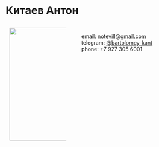 # Китаев Антон

<div style="height:100%; width:100%;">
<div style="display:inline-block; width:30%; margin:10px;">
	<image src="images/photo.jpg" width="300"/>
</div>
<div style="display:inline-block; vertical-align:top; width:auto; margin:10px;">
	<p>
		<image src="images/email.png" width="12"/> email: <a href="mailto:notevill@gmail.com">notevill@gmail.com</a></br>
		<image src="images/telegram.png" width="12"/> telegram: <a href="https://t.me/bartolomey_kant">@bartolomey_kant</a></br>
		<image src="images/phone.png" width="12"/>  phone: +7 927 305 6001</br>
	</p>
</div>
</div>

## Программист разработчик
Разработка программного обеспечения

# Обо мне

Пишу на `с++` в основном `stl` и `QT`, немного знаю `bash` и чуть-чуть `python`, интересуюсь `go` и посматриваю на `rust`. В работе много приходилось использовать `CMake`. Знаю `git`, есть опыт проведения `code review`. В жизни и в работе на `linux`. В рабочем окружении предпочитаю минимализм, но без ущерба красивостям. Свободно читаю на английском, но говорить пока не научился.

# Ключевые навыки
```
c++, stl, QT, QML, git, linux, docker, SQL, CMake, go, bash
```

# Опыт работы

## 2019-по настоящее время

**АО "БПО Прогресс"**

Инженер-программист: 

 - разработка программного обеспечения на с++ под linux
 - многопоточные приложения с использованием как QT, так и c++ потоков 
 - пользовательский интерфейс на QT QML
 - клиент-серверные приложения на основе собственных протоколов поверх TCP
 - написание SQL запросов к базам данных PostgreSQL, SQLight
 - написание рецептов сборки на CMake, SCons
 - разработка Dockerfile для сборки и тестирования ПО в контейнерах

### Проекты
Графический интерфейс пользователя терминала электронного голосования:

 - технологии: С++, QT+QML, сборка на CMake, скрипты для деплоя на bash;
 - особенности - полностью сенсорный ввод, управление печатью на термопринтере, режим работы для людей с ограничениями по зрению.

Разработка библиотеки для взаимодействия клиент-сервер на базе TCP протокола:

- технологии c++, stl, linux сокеты;
- особенности: разработка модуля для сериализации данных на c++ шаблонах.

Разработка графического интерфейса для АРМ Оператора АТС:

- технологии C++, QT+QML, сборка на CMake
- особенности: как сенсорный так и традиционный (клавиатура, мышь) интерфейс.

Разработка ПО сетевого маршрутизатора (в процессе):

 - технологии C++, stl, сборка на SCons
 - особенности разработка на основе [xorp](https://github.com/greearb/xorp.ct)
 - участие:
	- разработка модулей для интеграции протоколов туннелирования pptp, pppoe, l2tp, ipsec;
	- поиск и исправление багов в очень (местами) старом легаси коде;
	- внедрение docker контейнеров для сборки и тестирования кода;

## 2015-2019

**АО Нефтеавтоматика**

Инженер-программист: разработка ПО среднего уровня под ПЛК Schneider Electric и ПО верхнего уровня по SCADA iFix

# Образование

| Год | Степень |  Университет | Факультет |
|:-:|:-: | :-- | :-- |
| 2015 | Бакалавр | **Уфимский государственный авиационный технический университет** | Факультет авиационно технологических систем, Мехатроника и робототехника |
| 2017 | Магистр | **Уфимский государственный авиационный технический университет** | Институт авиационных технологий и материалов, Мехатроника и робототехника |
